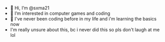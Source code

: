 - 👋 Hi, I’m @sxma21
- 👀 I’m interested in computer games and coding
- 🌱 I've never been coding before in my life and i'm learning the basics now 
-  I'm really unsure about this, bc i never did this so pls don't laugh at me lol


<!---
sxma21/sxma21 is a ✨ special ✨ repository because its `README.md` (this file) appears on your GitHub profile.
You can click the Preview link to take a look at your changes.
--->
